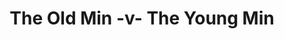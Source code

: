 ---
year: "2008"
serialNumber: "0360" 
game: "The Old Min The Young Min"
title: "The Old Min  -v- The Young Min"
gameLocation: ""
gameDate: ""
result: ""
resultType: ""
type: "game"
---